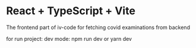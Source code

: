 # React + TypeScript + Vite

The frontend part of iv-code for fetching covid examinations from backend

for run project:
dev mode: npm run dev or yarn dev
